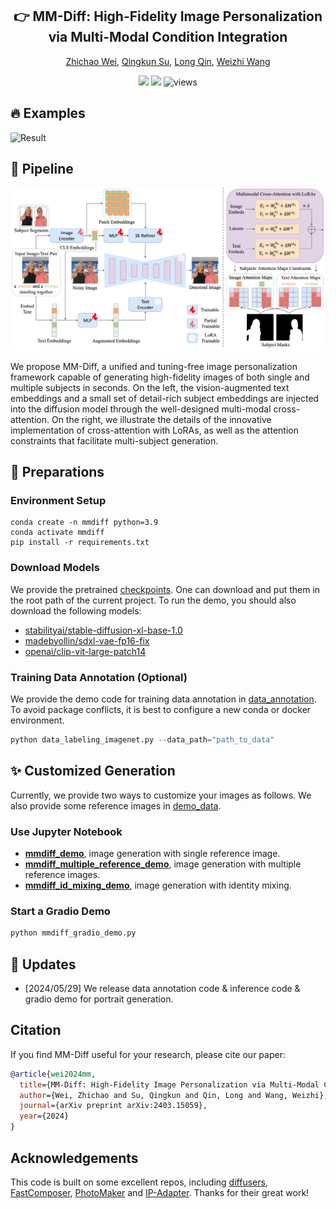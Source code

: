<div align="center">
<h2><center>👉 MM-Diff: High-Fidelity Image Personalization via Multi-Modal Condition Integration</h2>

[Zhichao Wei](), [Qingkun Su](), [Long Qin](), [Weizhi Wang]()

<a href='https://arxiv.org/pdf/2403.15059'><img src='https://img.shields.io/badge/ArXiv-2311.12886-red'></a> 
<a href='https://mm-diff.github.io/'><img src='https://img.shields.io/badge/Project-Page-Blue'></a>  ![views](https://visitor-badge.laobi.icu/badge?page_id=alibaba.mm-diff&left_color=gray&right_color=red)
</div>

## 🔥 **Examples**

![Result](assets/results.png)


## 🎇 **Pipeline**

![method](assets/pipeline.png)

We propose MM-Diff, a unified and tuning-free image personalization framework capable of generating high-fidelity images of both single and multiple subjects in seconds. On the left, the vision-augmented text embeddings and a small set of detail-rich subject embeddings are injected into the diffusion model through the well-designed multi-modal cross-attention. On the right, we illustrate the details of the innovative implementation of cross-attention with LoRAs, as well as the attention constraints that facilitate multi-subject generation.

## 🔧 **Preparations**

### Environment Setup

```shell
conda create -n mmdiff python=3.9
conda activate mmdiff
pip install -r requirements.txt
```

### Download Models

We provide the pretrained [checkpoints](). One can download and put them in the root path of the current project. To run the demo, you should also download the following models:
- [stabilityai/stable-diffusion-xl-base-1.0](https://huggingface.co/stabilityai/stable-diffusion-xl-base-1.0)
- [madebyollin/sdxl-vae-fp16-fix](https://huggingface.co/madebyollin/sdxl-vae-fp16-fix)
- [openai/clip-vit-large-patch14](https://huggingface.co/openai/clip-vit-large-patch14)

### Training Data Annotation (Optional)

We provide the demo code for training data annotation in [data_annotation](./data_annotation/). To avoid package conflicts, it is best to configure a new conda or docker environment.

```python
python data_labeling_imagenet.py --data_path="path_to_data"
```

## ✨ **Customized Generation**

Currently, we provide two ways to customize your images as follows. We also provide some reference images in [demo_data](./demo_data).

### Use Jupyter Notebook
- [**mmdiff_demo**](mmdiff_demo.ipynb), image generation with single reference image.
- [**mmdiff_multiple_reference_demo**](mmdiff_demo.ipynb), image generation with multiple reference images.
- [**mmdiff_id_mixing_demo**](mmdiff_demo.ipynb), image generation with identity mixing.


### Start a Gradio Demo
```python
python mmdiff_gradio_demo.py
```

## 🚩 **Updates**
- [2024/05/29] We release data annotation code & inference code & gradio demo for portrait generation.

## **Citation**

If you find MM-Diff useful for your research, please cite our paper:

```bibtex
@article{wei2024mm,
  title={MM-Diff: High-Fidelity Image Personalization via Multi-Modal Condition Integration},
  author={Wei, Zhichao and Su, Qingkun and Qin, Long and Wang, Weizhi},
  journal={arXiv preprint arXiv:2403.15059},
  year={2024}
}
```

## **Acknowledgements**

This code is built on some excellent repos, including [diffusers](https://github.com/huggingface/diffusers), [FastComposer](https://github.com/mit-han-lab/fastcomposer/tree/main/fastcomposer), [PhotoMaker](https://github.com/TencentARC/PhotoMaker) and [IP-Adapter](https://github.com/tencent-ailab/IP-Adapter). Thanks for their great work!